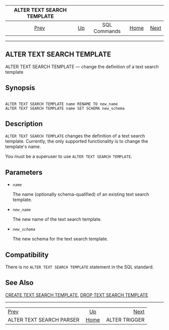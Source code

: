 

|                 ALTER TEXT SEARCH TEMPLATE                 |                                        |              |                                                       |                                                |
| :--------------------------------------------------------: | :------------------------------------- | :----------: | ----------------------------------------------------: | ---------------------------------------------: |
| [Prev](sql-altertsparser.html "ALTER TEXT SEARCH PARSER")  | [Up](sql-commands.html "SQL Commands") | SQL Commands | [Home](index.html "PostgreSQL 17devel Documentation") |  [Next](sql-altertrigger.html "ALTER TRIGGER") |

***

## ALTER TEXT SEARCH TEMPLATE

ALTER TEXT SEARCH TEMPLATE — change the definition of a text search template

## Synopsis

```

ALTER TEXT SEARCH TEMPLATE name RENAME TO new_name
ALTER TEXT SEARCH TEMPLATE name SET SCHEMA new_schema
```

## Description

`ALTER TEXT SEARCH TEMPLATE` changes the definition of a text search template. Currently, the only supported functionality is to change the template's name.

You must be a superuser to use `ALTER TEXT SEARCH TEMPLATE`.

## Parameters

* *`name`*

    The name (optionally schema-qualified) of an existing text search template.

* *`new_name`*

    The new name of the text search template.

* *`new_schema`*

    The new schema for the text search template.

## Compatibility

There is no `ALTER TEXT SEARCH TEMPLATE` statement in the SQL standard.

## See Also

[CREATE TEXT SEARCH TEMPLATE](sql-createtstemplate.html "CREATE TEXT SEARCH TEMPLATE"), [DROP TEXT SEARCH TEMPLATE](sql-droptstemplate.html "DROP TEXT SEARCH TEMPLATE")

***

|                                                            |                                                       |                                                |
| :--------------------------------------------------------- | :---------------------------------------------------: | ---------------------------------------------: |
| [Prev](sql-altertsparser.html "ALTER TEXT SEARCH PARSER")  |         [Up](sql-commands.html "SQL Commands")        |  [Next](sql-altertrigger.html "ALTER TRIGGER") |
| ALTER TEXT SEARCH PARSER                                   | [Home](index.html "PostgreSQL 17devel Documentation") |                                  ALTER TRIGGER |
